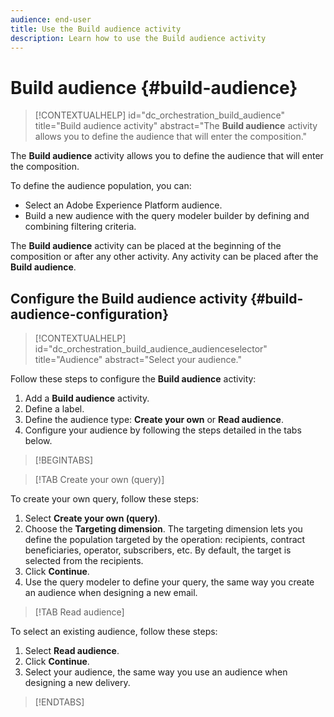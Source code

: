 ```yaml
---
audience: end-user
title: Use the Build audience activity
description: Learn how to use the Build audience activity
---
```


# Build audience {#build-audience}

>[!CONTEXTUALHELP]
>id="dc_orchestration_build_audience"
>title="Build audience activity"
>abstract="The **Build audience** activity allows you to define the audience that will enter the composition."

The **Build audience** activity allows you to define the audience that will enter the composition.

To define the audience population, you can:
 
<!--* Select an existing audience, created as a list in the client console.-->
* Select an Adobe Experience Platform audience. 
* Build a new audience with the query modeler builder by defining and combining filtering criteria.

The **Build audience** activity can be placed at the beginning of the composition or after any other activity. Any activity can be placed after the **Build audience**.

## Configure the Build audience activity {#build-audience-configuration}

>[!CONTEXTUALHELP]
>id="dc_orchestration_build_audience_audienceselector"
>title="Audience"
>abstract="Select your audience."

Follow these steps to configure the **Build audience** activity:

1. Add a **Build audience** activity. 
1. Define a label.
1. Define the audience type: **Create your own** or **Read audience**. 
1. Configure your audience by following the steps detailed in the tabs below.

>[!BEGINTABS]

>[!TAB Create your own (query)]

To create your own query, follow these steps:

1. Select **Create your own (query)**.
1. Choose the **Targeting dimension**. The targeting dimension lets you define the population targeted by the operation: recipients, contract beneficiaries, operator, subscribers, etc. By default, the target is selected from the recipients.<!-- [Learn more about targeting dimensions](../../audience/about-recipients.md#targeting-dimensions)-->
1. Click **Continue**.
1. Use the query modeler to define your query, the same way you create an audience when designing a new email. <!--[Learn how to work with the query modeler](../../query/query-modeler-overview.md)-->

>[!TAB Read audience]

To select an existing audience, follow these steps:

1. Select **Read audience**.
1. Click **Continue**.
1. Select your audience, the same way you use an audience when designing a new delivery. <!--Refer to this [section](../../audience/add-audience.md).-->

>[!ENDTABS]

<!--
## Examples{#build-audience-examples}

Here is an example of a workflow with two **Build audience** activities. The first one targets the poker players audience, followed by an email delivery. The second one targets the VIP clients audience, followed by an SMS delivery.

![](../assets/workflow-audience-example.png)
-->
